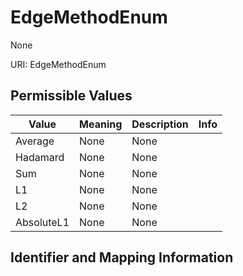 # EdgeMethodEnum

None

URI: EdgeMethodEnum

## Permissible Values

| Value | Meaning | Description | Info |
| --- | --- | --- | --- |
| Average | None | None | |
| Hadamard | None | None | |
| Sum | None | None | |
| L1 | None | None | |
| L2 | None | None | |
| AbsoluteL1 | None | None | |


## Identifier and Mapping Information





